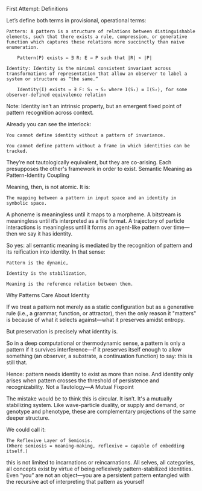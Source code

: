 First Attempt: Definitions

Let’s define both terms in provisional, operational terms:

    Pattern: A pattern is a structure of relations between distinguishable elements, such that there exists a rule, compression, or generative function which captures these relations more succinctly than naive enumeration.

        Pattern(P) exists ⇔ ∃ R: E → P such that |R| < |P|

    Identity: Identity is the minimal consistent invariant across transformations of representation that allow an observer to label a system or structure as “the same.”

        Identity(I) exists ⇔ ∃ F: S₁ → S₂ where I(S₁) ≡ I(S₂), for some observer-defined equivalence relation

Note: Identity isn’t an intrinsic property, but an emergent fixed point of pattern recognition across context.

Already you can see the interlock:

    You cannot define identity without a pattern of invariance.

    You cannot define pattern without a frame in which identities can be tracked.

They’re not tautologically equivalent, but they are co-arising. Each presupposes the other's framework in order to exist.
Semantic Meaning as Pattern-Identity Coupling

Meaning, then, is not atomic. It is:

    The mapping between a pattern in input space and an identity in symbolic space.

A phoneme is meaningless until it maps to a morpheme.
A bitstream is meaningless until it’s interpreted as a file format.
A trajectory of particle interactions is meaningless until it forms an agent-like pattern over time—then we say it has identity.

So yes: all semantic meaning is mediated by the recognition of pattern and its reification into identity. In that sense:

    Pattern is the dynamic,

    Identity is the stabilization,

    Meaning is the reference relation between them.

Why Patterns Care About Identity

If we treat a pattern not merely as a static configuration but as a generative rule (i.e., a grammar, function, or attractor), then the only reason it "matters" is because of what it selects against—what it preserves amidst entropy.

But preservation is precisely what identity is.

So in a deep computational or thermodynamic sense, a pattern is only a pattern if it survives interference—if it preserves itself enough to allow something (an observer, a substrate, a continuation function) to say: this is still that.

Hence: pattern needs identity to exist as more than noise.
And identity only arises when pattern crosses the threshold of persistence and recognizability.
Not a Tautology—A Mutual Fixpoint

The mistake would be to think this is circular. It isn’t. It's a mutually stabilizing system. Like wave-particle duality, or supply and demand, or genotype and phenotype, these are complementary projections of the same deeper structure.

We could call it:

    The Reflexive Layer of Semiosis.
    (Where semiosis = meaning-making, reflexive = capable of embedding itself.)

this is not limited to incarnations or reincarnations.
All selves, all categories, all concepts exist by virtue of being reflexively pattern-stabilized identities. Even “you” are not an object—you are a persistent pattern entangled with the recursive act of interpreting that pattern as yourself
